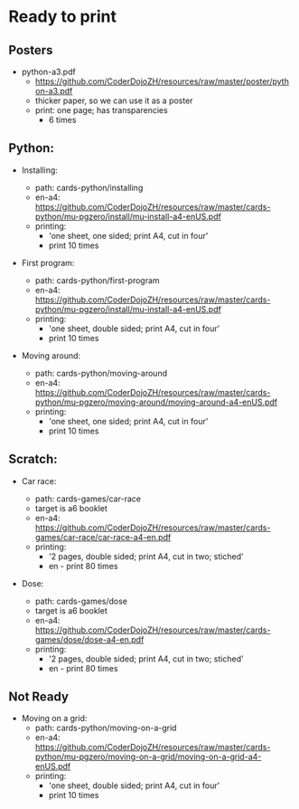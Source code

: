 # Ready to print

## Posters
- python-a3.pdf
  - <https://github.com/CoderDojoZH/resources/raw/master/poster/python-a3.pdf>
  - thicker paper, so we can use it as a poster
  - print: one page; has transparencies
      - 6 times

## Python:

- Installing:
  - path: cards-python/installing
  - en-a4: <https://github.com/CoderDojoZH/resources/raw/master/cards-python/mu-pgzero/install/mu-install-a4-enUS.pdf>
  - printing:
    - 'one sheet, one sided; print A4, cut in four'
    - print 10 times
    
- First program:
  - path: cards-python/first-program
  - en-a4: <https://github.com/CoderDojoZH/resources/raw/master/cards-python/mu-pgzero/install/mu-install-a4-enUS.pdf>
  - printing:
    - 'one sheet, double sided; print A4, cut in four'
    - print 10 times
    
- Moving around:
  - path: cards-python/moving-around
  - en-a4: <https://github.com/CoderDojoZH/resources/raw/master/cards-python/mu-pgzero/moving-around/moving-around-a4-enUS.pdf>
  - printing:
    - 'one sheet, one sided; print A4, cut in four'
    - print 10 times    
    
    

## Scratch:
  
- Car race:
  - path: cards-games/car-race
  - target is a6 booklet
  - en-a4: <https://github.com/CoderDojoZH/resources/raw/master/cards-games/car-race/car-race-a4-en.pdf>
  - printing: 
    - '2 pages, double sided; print A4, cut in two; stiched'
    - en - print 80 times
  
- Dose:
  - path: cards-games/dose
  - target is a6 booklet
  - en-a4: <https://github.com/CoderDojoZH/resources/raw/master/cards-games/dose/dose-a4-en.pdf>
  - printing: 
    - '2 pages, double sided; print A4, cut in two; stiched'
    - en - print 80 times


## Not Ready

- Moving on a grid:
  - path: cards-python/moving-on-a-grid
  - en-a4: <https://github.com/CoderDojoZH/resources/raw/master/cards-python/mu-pgzero/moving-on-a-grid/moving-on-a-grid-a4-enUS.pdf>
  - printing:
    - 'one sheet, double sided; print A4, cut in four'
    - print 10 times    